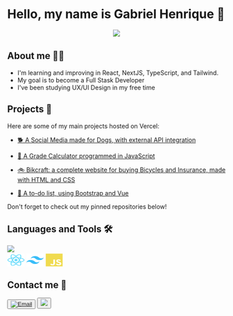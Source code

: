 <!-- # Olá, me chamo Gabriel Henrique 👋

## Sobre mim 🧑‍💻
🔥 Atualmente estou migrando para a área de Desenvolvimento Front End.

- 👨‍💻 Estou aprendendo e me aprimorando em React, TypeScript e Tailwind.
- 📚 Sempre em busca de novos desafios e aprendizados na área de tecnologia.

## Projetos 🚀

Aqui estão alguns dos meus principais projetos hospedados no Vercel:

- [🧮 Uma Calculadora de Médias programada em JavaScript](https://ghsb-js-calc-media.vercel.app/)

- [🚲 Bikcraft: um site completo para compra de Bicicletas e Seguros, feito com HTML e CSS](https://ghsb-bikcraft.vercel.app/)

- [📝 Uma lista de tarefas, utilizando Bootstrap e Vue](https://ghsb-vue-todo-list.vercel.app/)

Não esqueça de conferir meus repositórios fixados logo abaixo!
    
## Linguagens e Ferramentas 🛠️
<img height="180em" src="https://github-readme-stats.vercel.app/api/top-langs/?username=gabriel-hsb&layout=compact&langs_count=7&theme=tokyonight"/>
<div style="display: inline_block">
  <img align="center" alt="React" height="30" width="40" src="https://raw.githubusercontent.com/devicons/devicon/master/icons/react/react-original.svg">
  <img align="center" alt="Tailwind" height="30" width="40" src="https://raw.githubusercontent.com/devicons/devicon/master/icons/tailwindcss/tailwindcss-original.svg">
  <img align="center" alt="JavaScript" height="30" width="40" src="https://raw.githubusercontent.com/devicons/devicon/master/icons/javascript/javascript-plain.svg">
  <img align="center" alt="Bootstrap" height="30" width="40" src="https://raw.githubusercontent.com/devicons/devicon/master/icons/bootstrap/bootstrap-original.svg">
</div>

## Fale comigo 📧
<button> 
  <a href="mailto:ghbranco6@gmail.com"><img src="https://img.shields.io/badge/Gmail-D14836?style=for-the-badge&logo=gmail&logoColor=white" target="_blank" alt="Email"></a>
</button>

<button>
    <a href="https://www.linkedin.com/in/gabriel-henrique-a650612ba/">
        <img src="https://img.shields.io/badge/LinkedIn-0077B5?style=for-the-badge&logo=linkedin&logoColor=white" />
    </a>
</button>
-->

# Hello, my name is Gabriel Henrique 👋

<p align="center">
    <img src="https://readme-typing-svg.demolab.com?font=IBM+Plex+Mono&weight=600&size=28&duration=4000&pause=500&color=FBFCFD&background=0A0C1000&center=true&vCenter=true&random=false&width=435&lines=Front+end+developer;TypeScript;React;Tailwind;NextJS" />
</p>

## About me 🧑‍💻
-  I'm learning and improving in React, NextJS, TypeScript, and Tailwind.
-  My goal is to become a Full Stask Developer
-  I've been studying UX/UI Design in my free time

## Projects 🚀

Here are some of my main projects hosted on Vercel:

- [🐕 A Social Media made for Dogs, with external API integration](https://ghsb-origamid-dogs.vercel.app/)

- [🧮 A Grade Calculator programmed in JavaScript](https://ghsb-js-calc-media.vercel.app/)

- [🚲 Bikcraft: a complete website for buying Bicycles and Insurance, made with HTML and CSS](https://ghsb-bikcraft.vercel.app/)

- [📝 A to-do list, using Bootstrap and Vue](https://ghsb-vue-todo-list.vercel.app/)

Don't forget to check out my pinned repositories below!
    
## Languages and Tools 🛠️
<img height="180em" src="https://github-readme-stats.vercel.app/api/top-langs/?username=gabriel-hsb&layout=compact&langs_count=7&theme=tokyonight"/>
<div style="display: inline_block">
  <img align="center" alt="React" height="30" width="40" src="https://raw.githubusercontent.com/devicons/devicon/master/icons/react/react-original.svg">
  <img align="center" alt="Tailwind" height="30" width="40" src="https://raw.githubusercontent.com/devicons/devicon/master/icons/tailwindcss/tailwindcss-original.svg">
  <img align="center" alt="JavaScript" height="30" width="40" src="https://raw.githubusercontent.com/devicons/devicon/master/icons/javascript/javascript-plain.svg">
</div>

## Contact me 📧
<button> 
  <a href="mailto:ghbranco6@gmail.com"><img src="https://img.shields.io/badge/Gmail-D14836?style=for-the-badge&logo=gmail&logoColor=white" target="_blank" alt="Email"></a>
</button>

<button>
    <a href="https://www.linkedin.com/in/gabriel-henrique-a650612ba/">
        <img src="https://img.shields.io/badge/LinkedIn-0077B5?style=for-the-badge&logo=linkedin&logoColor=white" />
    </a>
</button>
